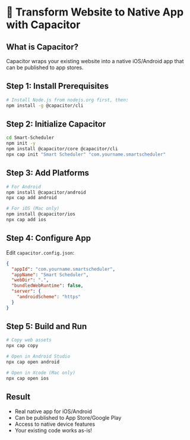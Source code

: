 # 📱 Transform Website to Native App with Capacitor

## What is Capacitor?
Capacitor wraps your existing website into a native iOS/Android app that can be published to app stores.

## Step 1: Install Prerequisites
```bash
# Install Node.js from nodejs.org first, then:
npm install -g @capacitor/cli
```

## Step 2: Initialize Capacitor
```bash
cd Smart-Scheduler
npm init -y
npm install @capacitor/core @capacitor/cli
npx cap init "Smart Scheduler" "com.yourname.smartscheduler"
```

## Step 3: Add Platforms
```bash
# For Android
npm install @capacitor/android
npx cap add android

# For iOS (Mac only)
npm install @capacitor/ios
npx cap add ios
```

## Step 4: Configure App
Edit `capacitor.config.json`:
```json
{
  "appId": "com.yourname.smartscheduler",
  "appName": "Smart Scheduler",
  "webDir": ".",
  "bundledWebRuntime": false,
  "server": {
    "androidScheme": "https"
  }
}
```

## Step 5: Build and Run
```bash
# Copy web assets
npx cap copy

# Open in Android Studio
npx cap open android

# Open in Xcode (Mac only)
npx cap open ios
```

## Result
- Real native app for iOS/Android
- Can be published to App Store/Google Play
- Access to native device features
- Your existing code works as-is!
